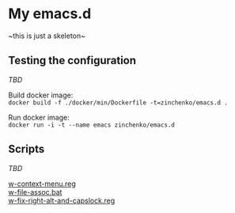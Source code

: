 # My emacs.d

~this is just a skeleton~

## Testing the configuration

*TBD*

Build docker image:  
  ``` docker build -f ./docker/min/Dockerfile -t=zinchenko/emacs.d . ```

Run docker image:  
  ``` docker run -i -t --name emacs zinchenko/emacs.d ```

## Scripts

*TBD*

[w-context-menu.reg](scripts/w-context-menu.reg)  
[w-file-assoc.bat](scripts/w-file-assoc.bat)  
[w-fix-right-alt-and-capslock.reg](scripts/w-fix-right-alt-and-capslock.reg)  
